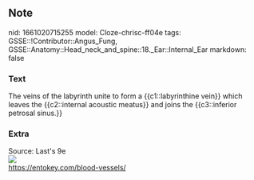 ## Note
nid: 1661020715255
model: Cloze-chrisc-ff04e
tags: GSSE::!Contributor::Angus_Fung, GSSE::Anatomy::Head_neck_and_spine::18._Ear::Internal_Ear
markdown: false

### Text
The veins of the labyrinth unite to form a {{c1::labyrinthine vein}} which leaves the {{c2::internal acoustic meatus}} and joins the {{c3::inferior petrosal sinus.}}

### Extra
<div>
  Source: Last's 9e
</div>
<div><img src="A307177_1_En_3_Fig2_HTML.jpg"></div>
<div>
  <a href=
  "https://entokey.com/blood-vessels/">https://entokey.com/blood-vessels/</a>
</div>
